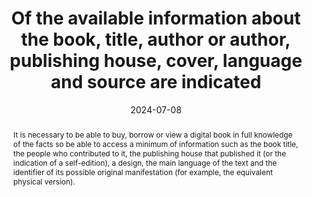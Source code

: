 ---
title: Of the available information about the book, title, author or author, publishing house, cover, language and source are indicated
abstract: It is necessary to be able to buy, borrow or view a digital book in full knowledge of the facts so be able to access a minimum of information such as the book title, the people who contributed to it, the publishing house that published it (or the indication of a self-edition), a design, the main language of the text and the identifier of its possible original manifestation (for example, the equivalent physical version).
categories:
  - Information before consultation
agrege: O0000-E085
opquast: N/A
indiceebook: "85"
description: Rule 085
before: "084"
weight: "85"
after: "086"
actif: "1"
layout: rules
date: 2024-07-08
tags:
  - Trust
  - Usability
objectif:
  - Improve book cover
  - Limit the risk of complaints
Meo:
  - Associate information to book
  - Include information on the book presentation page
Controle:
  - "Check&nbsp;: <ul><li>Presence of a title</li><li>Presence of the name of the author or author</li><li>Presence of a cover visual</li><li>Presence of a main language</li><li>Case the identifier of the original physical version</li></ul>"
epubcheck: null
ace: null
humancheck: true
ReadiumGoToolkit: null
Source:
  - "[currency symbol] SNE"
Referentiel:
  - EPUB Measured Dublin Core source, title, language, contributor, publisher in OPF file
  - ONIX TitleType 01 / TitleText
  - ONIX Contributor / PersonName
  - ONIX LanguageRole 01 / LanguageCode
  - ONIX RelatedMaterial / ProductRelationCode + ProductIdentifier / IDValue
  - Dilicom Quality Plan
steps:
  - Design
  - Editorial
  - Distribution
pertinence: 1
---